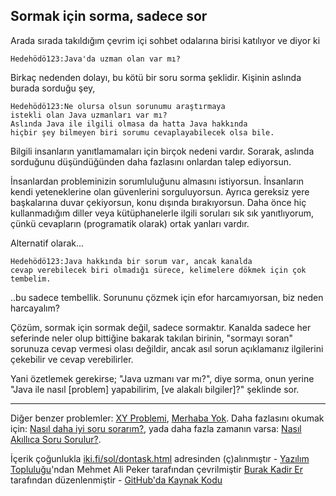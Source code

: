 ## Sormak için sorma, sadece sor
Arada sırada takıldığım çevrim içi sohbet odalarına birisi katılıyor ve diyor ki

```
Hedehödö123:Java'da uzman olan var mı?
```

Birkaç nedenden dolayı, bu kötü bir soru sorma şeklidir. Kişinin aslında burada sorduğu şey,
```
Hedehödö123:Ne olursa olsun sorunumu araştırmaya 
istekli olan Java uzmanları var mı?
Aslında Java ile ilgili olmasa da hatta Java hakkında
hiçbir şey bilmeyen biri sorumu cevaplayabilecek olsa bile.
```

Bilgili insanların yanıtlamamaları için birçok nedeni vardır. Sorarak, aslında sorduğunu düşündüğünden daha fazlasını onlardan talep ediyorsun.

İnsanlardan probleminizin sorumluluğunu almasını istiyorsun. İnsanların kendi yeteneklerine olan güvenlerini sorguluyorsun. 
Ayrıca gereksiz yere başkalarına duvar çekiyorsun, konu dışında bırakıyorsun. Daha önce hiç kullanmadığım diller veya kütüphanelerle ilgili soruları sık sık yanıtlıyorum, 
çünkü cevapların (programatik olarak) ortak yanları vardır.

Alternatif olarak...

```
Hedehödö123:Java hakkında bir sorum var, ancak kanalda 
cevap verebilecek biri olmadığı sürece, kelimelere dökmek için çok tembelim.
```

..bu sadece tembellik. Sorununu çözmek için efor harcamıyorsan, biz neden harcayalım?

Çözüm, sormak için sormak değil, sadece sormaktır. Kanalda sadece her seferinde neler olup bittiğine bakarak takılan birinin, "sormayı soran" sorunuza cevap vermesi olası değildir, ancak asıl sorun açıklamanız ilgilerini çekebilir ve cevap verebilirler.

Yani özetlemek gerekirse; "Java uzmanı var mı?", diye sorma, onun yerine "Java ile nasıl [problem] yapabilirim, [ve alakalı bilgiler]?" şeklinde sor.

-------------
 <p>
      Diğer benzer problemler: <a href="https://xyproblem.info/">XY Problemi</a>, <a href="https://nohello.net/">Merhaba Yok</a>.
      Daha fazlasını okumak için: <a href="https://stackoverflow.com/help/how-to-ask">Nasıl daha iyi soru sorarım?</a>,
      yada daha fazla zamanın varsa: <a href="http://www.belgeler.org/howto/smart-questions.html">Nasıl Akıllıca Soru Sorulur?</a>.
    </p>
  </main>
  <footer>
    İçerik çoğunlukla <a href="https://iki.fi/sol/dontask.html">iki.fi/sol/dontask.html</a> adresinden (ç)alınmıştır
    -
    <a href="https://t.me/yazilimtoplulugu">Yazılım Topluluğu</a>'ndan Mehmet Ali Peker tarafından çevrilmiştir
    <a href="https://github.com/Ksenofanex">Burak Kadir Er</a> tarafından düzenlenmiştir
    -
    <a href="https://github.com/maunium/dontasktoask.com">GitHub'da Kaynak Kodu</a>
  </footer>
